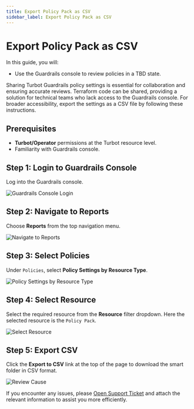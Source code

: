 ```yaml
---
title: Export Policy Pack as CSV
sidebar_label: Export Policy Pack as CSV
---
```


# Export Policy Pack as CSV

In this guide, you will:
- Use the Guardrails console to review policies in a TBD state.

Sharing Turbot Guardrails policy settings is essential for collaboration and ensuring accurate reviews. Terraform code can be shared, providing a solution for technical teams who lack access to the Guardrails console. For broader accessibility, export the settings as a CSV file by following these instructions.

## Prerequisites

- **Turbot/Operator** permissions at the Turbot resource level.
- Familiarity with Guardrails console.

## Step 1: Login to Guardrails Console

Log into the Guardrails console.

![Guardrails Console Login](/images/docs/guardrails/guides/using-guardrails/console/export-policy-pack-as-csv/guardrails-console-login.png)

## Step 2: Navigate to Reports

Choose **Reports** from the top navigation menu.

![Navigate to Reports](/images/docs/guardrails/guides/using-guardrails/console/export-policy-pack-as-csv/guardrails-navigate-to-reports.png)

## Step 3: Select Policies

Under `Policies`, select **Policy Settings by Resource Type**.

![Policy Settings by Resource Type](/images/docs/guardrails/guides/using-guardrails/console/export-policy-pack-as-csv/guardrails-select-policy-setting-by-resource-type.png)

## Step 4: Select Resource

Select the required resource from the **Resource** filter dropdown. Here the selected resource is the `Policy Pack`.

![Select Resource](/images/docs/guardrails/guides/using-guardrails/console/export-policy-pack-as-csv/guardrails-select-resource.png)

## Step 5: Export CSV

Click the **Export to CSV** link at the top of the page to download the smart folder in CSV format.

![Review Cause](/images/docs/guardrails/guides/using-guardrails/console/export-policy-pack-as-csv/guardrails-export-to-csv.png)

If you encounter any issues, please [Open Support Ticket](https://support.turbot.com) and attach the relevant information to assist you more efficiently.